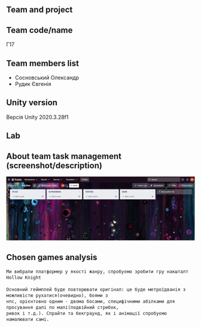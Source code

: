 ## Team and project

## Team code/name
  Г17
## Team members list
 - Сосновський Олександр
 - Рудик Євгенія

## Unity version
  Версія Unity 2020.3.28f1

## Lab

## About team task management (screenshot/description)
![Alt text](/images/trello_screenshot.png "_")
## Chosen games analysis
    Ми вибрали платформер у якості жанру, спробуємо зробити гру накшталт Hollow Knight

    Основний геймплей буде повторювати оригінал: це буде метроїдванія з можливістю рухатися(очевидно), боями з 
    нпс, орієнтовно одним - двома босами, специфічними абілками для просування далі по мапі(подвійний стрибок, 
    ривок і т.д.). Спрайти та бекграунд, як і анімації спробуємо намалювати самі.